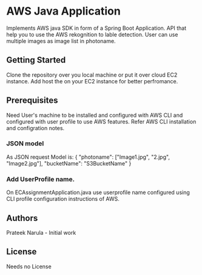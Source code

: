 # AWS Java Application
Implements AWS java SDK in form of a Spring Boot Application. API that help you to use the AWS rekognition to lable detection.
User can use multiple images as image list in photoname.

## Getting Started
Clone the repository over you local machine or put it over cloud EC2 instance. Add host the on your EC2 instance for better perfromance.

## Prerequisites
Need User's machine to be installed and configured with AWS CLI and configured with user profile to use AWS features.
Refer AWS CLI installation and configration notes.

### JSON model
As JSON request Model is:
{
	"photoname": ["Image1.jpg", "2.jpg", "Image2.jpg"],
	"bucketName": "S3BucketName"
}
### Add UserProfile name.
On ECAssignmentApplication.java use userprofile name configured using CLI profile configuration instructions of AWS.
## Authors
Prateek Narula - Initial work

## License
Needs no License
